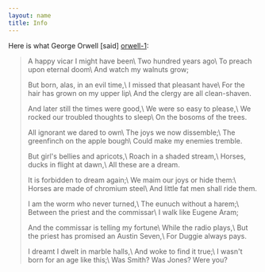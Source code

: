 ```yaml
---
layout: name
title: Info
---
```


Here is what George Orwell [said] [orwell-1]:

>
>A happy vicar I might have been\\
>Two hundred years ago\\
>To preach upon eternal doom\\
>And watch my walnuts grow;
>
>
>But born, alas, in an evil time,\\
>I missed that pleasant have\\
>For the hair has grown on my upper lip\\
>And the clergy are all clean-shaven.
>
>
>And later still the times were good,\\
>We were so easy to please,\\
>We rocked our troubled thoughts to sleep\\
>On the bosoms of the trees.
>
>
>All ignorant we dared to own\\
>The joys we now dissemble;\\
>The greenfinch on the apple bough\\
>Could make my enemies tremble.
>
>
>But girl's bellies and apricots,\\
>Roach in a shaded stream,\\
>Horses, ducks in flight at dawn,\\
>All these are a dream.
>
>
>It is forbidden to dream again;\\
>We maim our joys or hide them:\\
>Horses are made of chromium steel\\
>And little fat men shall ride them.
>
>
>I am the worm who never turned,\\
>The eunuch without a harem;\\
>Between the priest and the commissar\\
>I walk like Eugene Aram;
>
>
>And the commissar is telling my fortune\\
>While the radio plays,\\
>But the priest has promised an Austin Seven,\\
>For Duggie always pays.
>
>
>I dreamt I dwelt in marble halls,\\
>And woke to find it true;\\
>I wasn't born for an age like this;\\
>Was Smith? Was Jones? Were you?

[orwell-1]: http://orwell.ru/library/essays/wiw/english/e_wiw
